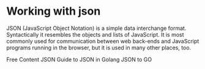 # Working with json

JSON (JavaScript Object Notation) is a simple data interchange format. Syntactically it resembles the objects and lists of JavaScript. It is most commonly used for communication between web back-ends and JavaScript programs running in the browser, but it is used in many other places, too.

<ResourceGroupTitle>Free Content</ResourceGroupTitle>
<BadgeLink colorScheme='blue' badgeText='Official Website' href='https://go.dev/blog/json'>JSON</BadgeLink>
<BadgeLink colorScheme='yellow' badgeText='Read' href='https://www.sohamkamani.com/golang/json/'>Guide to JSON in Golang</BadgeLink>
<BadgeLink colorScheme='yellow' badgeText='Tool' href='https://mholt.github.io/json-to-go/'>JSON to GO</BadgeLink>
